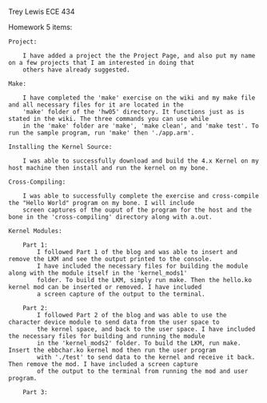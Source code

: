 Trey Lewis      ECE 434

Homework 5 items:

	Project:

		I have added a project the the Project Page, and also put my name on a few projects that I am interested in doing that
		others have already suggested.

	Make:

		I have completed the 'make' exercise on the wiki and my make file and all necessary files for it are located in the
		'make' folder of the 'hw05' directory. It functions just as is stated in the wiki. The three commands you can use while
		in the 'make' folder are 'make', 'make clean', and 'make test'. To run the sample program, run 'make' then './app.arm'.

	Installing the Kernel Source:

		I was able to successfully download and build the 4.x Kernel on my host machine then install and run the kernel on my bone.

	Cross-Compiling:

		I was able to successfully complete the exercise and cross-compile the "Hello World" program on my bone. I will include
		screen captures of the ouput of the program for the host and the bone in the 'cross-compiling' directory along with a.out.

	Kernel Modules:

		Part 1:
			I followed Part 1 of the blog and was able to insert and remove the LKM and see the output printed to the console.
			I have included the necessary files for building the module along with the module itself in the 'kernel_mods1' 
			folder. To build the LKM, simply run make. Then the hello.ko kernel mod can be inserted or removed. I have included
			a screen capture of the output to the terminal.

		Part 2:
			I followed Part 2 of the blog and was able to use the character device module to send data from the user space to
			the kernel space, and back to the user space. I have included the necessary files for building and running the module
			in the 'kernel_mods2' folder. To build the LKM, run make. Insert the ebbchar.ko kernel mod then run the user program
			with './test' to send data to the kernel and receive it back. Then remove the mod. I have included a screen capture
			of the output to the terminal from running the mod and user program.

		Part 3:
